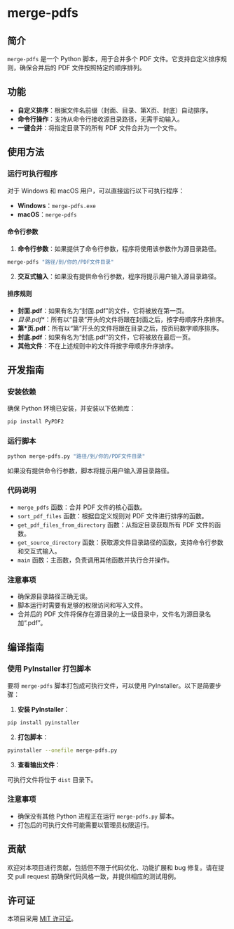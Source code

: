 # merge-pdfs

## 简介

`merge-pdfs` 是一个 Python 脚本，用于合并多个 PDF 文件。它支持自定义排序规则，确保合并后的 PDF 文件按照特定的顺序排列。

## 功能

- **自定义排序**：根据文件名前缀（封面、目录、第X页、封底）自动排序。
- **命令行操作**：支持从命令行接收源目录路径，无需手动输入。
- **一键合并**：将指定目录下的所有 PDF 文件合并为一个文件。

## 使用方法

### 运行可执行程序

对于 Windows 和 macOS 用户，可以直接运行以下可执行程序：

- **Windows**：`merge-pdfs.exe`
- **macOS**：`merge-pdfs`

#### 命令行参数

1. **命令行参数**：如果提供了命令行参数，程序将使用该参数作为源目录路径。

```bash
merge-pdfs "路径/到/你的/PDF文件目录"
```

2. **交互式输入**：如果没有提供命令行参数，程序将提示用户输入源目录路径。

#### 排序规则

- **封面.pdf**：如果有名为“封面.pdf”的文件，它将被放在第一页。
- **目录*.pdf**：所有以“目录”开头的文件将跟在封面之后，按字母顺序升序排序。
- **第*页.pdf**：所有以“第”开头的文件将跟在目录之后，按页码数字顺序排序。
- **封底.pdf**：如果有名为“封底.pdf”的文件，它将被放在最后一页。
- **其他文件**：不在上述规则中的文件将按字母顺序升序排序。

## 开发指南

### 安装依赖

确保 Python 环境已安装，并安装以下依赖库：

```bash
pip install PyPDF2
```

### 运行脚本

```bash
python merge-pdfs.py "路径/到/你的/PDF文件目录"
```

如果没有提供命令行参数，脚本将提示用户输入源目录路径。

### 代码说明

- `merge_pdfs` 函数：合并 PDF 文件的核心函数。
- `sort_pdf_files` 函数：根据自定义规则对 PDF 文件进行排序的函数。
- `get_pdf_files_from_directory` 函数：从指定目录获取所有 PDF 文件的函数。
- `get_source_directory` 函数：获取源文件目录路径的函数，支持命令行参数和交互式输入。
- `main` 函数：主函数，负责调用其他函数并执行合并操作。

### 注意事项

- 确保源目录路径正确无误。
- 脚本运行时需要有足够的权限访问和写入文件。
- 合并后的 PDF 文件将保存在源目录的上一级目录中，文件名为源目录名加“.pdf”。

## 编译指南

### 使用 PyInstaller 打包脚本

要将 `merge-pdfs` 脚本打包成可执行文件，可以使用 PyInstaller。以下是简要步骤：

1. **安装 PyInstaller**：
   
```bash
pip install pyinstaller
```

2. **打包脚本**：

```bash
pyinstaller --onefile merge-pdfs.py
```

3. **查看输出文件**：
   
可执行文件将位于 `dist` 目录下。

### 注意事项

- 确保没有其他 Python 进程正在运行 `merge-pdfs.py` 脚本。
- 打包后的可执行文件可能需要以管理员权限运行。

## 贡献

欢迎对本项目进行贡献，包括但不限于代码优化、功能扩展和 bug 修复。请在提交 pull request 前确保代码风格一致，并提供相应的测试用例。

## 许可证

本项目采用 [MIT 许可证](LICENSE)。
